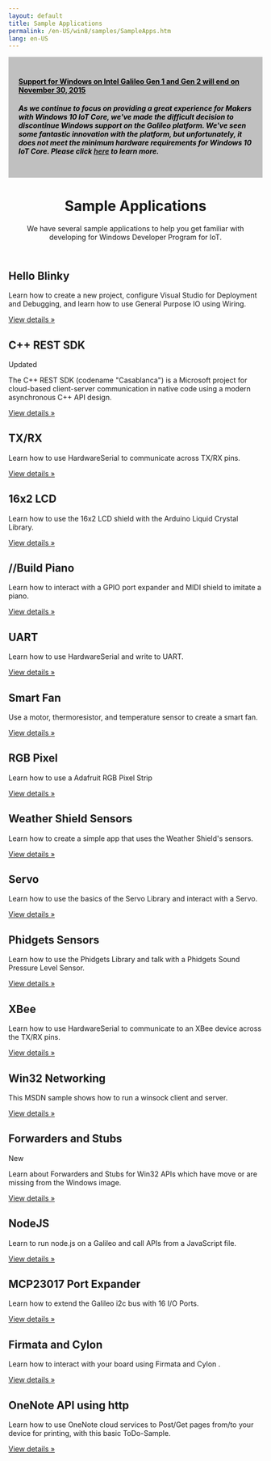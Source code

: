 ```yaml
---
layout: default
title: Sample Applications
permalink: /en-US/win8/samples/SampleApps.htm
lang: en-US
---
```


<div class="row">
  <div class="col-xs-24">
    <div style="background-color:Silver; color:black; padding:20px;">
      <h4><u>Support for Windows on Intel Galileo Gen 1 and Gen 2 will end on November 30, 2015</u></h4>
      <p><h5>As we continue to focus on providing a great experience for Makers with Windows 10 IoT Core, we've made the difficult decision to discontinue Windows support on the Galileo platform. We've seen some fantastic innovation with the platform, but unfortunately, it does not meet the minimum hardware requirements for Windows 10 IoT Core. Please click <a href="http://go.microsoft.com/fwlink/?LinkId=690091" target="_blank">here</a> to learn more.</h5></p>
    </div>
  </div>
</div>
<div class="row">
  <div class="col-xs-24">
    <header class="page-title-header">
      <h1 class="page-title">Sample Applications</h1>
      <div class="page-subtitle">We have several sample applications to help you get familiar with developing for Windows Developer Program for IoT.</div>
    </header>
  </div>
</div>
<div class="row">
  <div class="col-md-8 col-xs-24">
    <h2>Hello Blinky</h2>
    <p>Learn how to create a new project, configure Visual Studio for Deployment and Debugging, and learn how to use General Purpose IO using Wiring.</p>
    <p><a class="btn btn-default" href="HelloBlinky.htm" role="button">View details &raquo;</a></p>
  </div>
  <div class="col-md-8 col-xs-24">
    <h2>C++ REST SDK</h2> <span class="label label-default">Updated</span>
    <p>The C++ REST SDK (codename "Casablanca") is a Microsoft project for cloud-based client-server communication in native code using a modern asynchronous C++ API design.</p>
    <p><a class="btn btn-default" href="Casablanca.htm" role="button">View details &raquo;</a></p>
  </div>
  <div class="col-md-8 col-xs-24">
    <h2>TX/RX</h2>
    <p>Learn how to use HardwareSerial to communicate across TX/RX pins.</p>
    <p><a class="btn btn-default" href="TXRX.htm" role="button">View details &raquo;</a></p>
  </div>
</div>
<div class="row">
  <div class="col-md-8 col-xs-24">
    <h2>16x2 LCD</h2>
    <p>Learn how to use the 16x2 LCD shield with the Arduino Liquid Crystal Library.</p>
    <p><a class="btn btn-default" href="16x2LCD.htm" role="button">View details &raquo;</a></p>
  </div>
  <div class="col-md-8 col-xs-24">
    <h2>//Build Piano</h2>
    <p>Learn how to interact with a GPIO port expander and MIDI shield to imitate a piano.</p>
    <p><a class="btn btn-default" href="https://github.com/ms-iot/piano" role="button">View details &raquo;</a></p>
  </div>
  <div class="col-md-8 col-xs-24">
    <h2>UART</h2>
    <p>Learn how to use HardwareSerial and write to UART.</p>
    <p><a class="btn btn-default" href="UART.htm" role="button">View details &raquo;</a></p>
  </div>
</div>
<div class="row">
  <div class="col-md-8 col-xs-24">
    <h2>Smart Fan</h2>
    <p>Use a motor, thermoresistor, and temperature sensor to create a smart fan.</p>
    <p><a class="btn btn-default" href="SmartFan.htm" role="button">View details &raquo;</a></p>
  </div>
  <div class="col-md-8 col-xs-24">
    <h2>RGB Pixel</h2>
    <p>Learn how to use a Adafruit RGB Pixel Strip</p>
    <p><a class="btn btn-default" href="RGBPixel.htm" role="button">View details &raquo;</a></p>
  </div>
  <div class="col-md-8 col-xs-24">
    <h2>Weather Shield Sensors</h2>
    <p>Learn how to create a simple app that uses the Weather Shield's sensors.</p>
    <p><a class="btn btn-default" href="WeatherShieldSensors.htm" role="button">View details &raquo;</a></p>
  </div>
</div>
<div class="row">
  <div class="col-md-8 col-xs-24">
    <h2>Servo</h2>
    <p>Learn how to use the basics of the Servo Library and interact with a Servo.</p>
    <p><a class="btn btn-default" href="Servo.htm" role="button">View details &raquo;</a></p>
  </div>
  <div class="col-md-8 col-xs-24">
    <h2>Phidgets Sensors</h2>
    <p>Learn how to use the Phidgets Library and talk with a Phidgets Sound Pressure Level Sensor.</p>
    <p><a class="btn btn-default" href="PhidgetsSensors.htm" role="button">View details &raquo;</a></p>
  </div>
  <div class="col-md-8 col-xs-24">
    <h2>XBee</h2>
    <p>Learn how to use HardwareSerial to communicate to an XBee device across the TX/RX pins.</p>
    <p><a class="btn btn-default" href="XBee.htm" role="button">View details &raquo;</a></p>
  </div>
</div>
<div class="row">
  <div class="col-md-8 col-xs-24">
    <h2>Win32 Networking</h2>
    <p>This MSDN sample shows how to run a winsock client and server.</p>
    <p><a class="btn btn-default" href="http://msdn.microsoft.com/en-us/library/windows/desktop/ms737889(v=vs.85).aspx" role="button">View details &raquo;</a></p>
  </div>
  <div class="col-md-8 col-xs-24">
    <h2>Forwarders and Stubs</h2>  <span class="label label-Info">New</span>
    <p>Learn about Forwarders and Stubs for Win32 APIs which have move or are missing from the Windows image.</p>
    <p><a class="btn btn-default" href="Forwarders.htm" role="button">View details &raquo;</a></p>
  </div>
  <div class="col-md-8 col-xs-24">
    <h2>NodeJS</h2>
    <p>Learn to run node.js on a Galileo and call APIs from a JavaScript file.</p>
    <p><a class="btn btn-default" href="NodeJS.htm" role="button">View details &raquo;</a></p>
  </div>
</div>
<div class="row">
  <div class="col-md-8 col-xs-24">
    <h2>MCP23017 Port Expander</h2>
    <p>Learn how to extend the Galileo i2c bus with 16 I/O Ports.</p>
    <p><a class="btn btn-default" href="MCP23017Sample.htm" role="button">View details &raquo;</a></p>
  </div>
  <div class="col-md-8 col-xs-24">
    <h2>Firmata and Cylon</h2>
    <p>Learn how to interact with your board using Firmata and Cylon .</p>
    <p><a class="btn btn-default" href="Firmata.htm" role="button">View details &raquo;</a></p>
  </div>
  <div class="col-md-8 col-xs-24">
    <h2>OneNote API using http</h2>
    <p>Learn how to use OneNote cloud services to Post/Get pages from/to your device for printing, with this basic ToDo-Sample.</p>
    <p><a class="btn btn-default" href="TODO_Sample.htm" role="button">View details &raquo;</a></p>
  </div>
</div>
